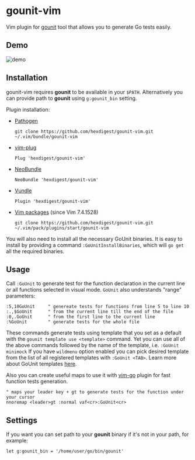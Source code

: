 # gounit-vim

Vim plugin for [gounit](https://github.com/hexdigest/gounit) tool that allows you to generate Go tests easily.

## Demo

![demo](https://github.com/hexdigest/gounit-vim/blob/master/demo.gif)

## Installation
gounit-vim requires **gounit** to be available in your `$PATH`. Alternatively you can provide path to **gounit** using `g:gounit_bin` setting.

Plugin installation:
* [Pathogen](https://github.com/tpope/vim-pathogen)
    ```
    git clone https://github.com/hexdigest/gounit-vim.git ~/.vim/bundle/gounit-vim
    ```
*  [vim-plug](https://github.com/junegunn/vim-plug)
    ```
    Plug 'hexdigest/gounit-vim'
    ```
*  [NeoBundle](https://github.com/Shougo/neobundle.vim)
    ```
    NeoBundle 'hexdigest/gounit-vim'
    ```
*  [Vundle](https://github.com/gmarik/vundle)
    ```
    Plugin 'hexdigest/gounit-vim'
    ```
*  [Vim packages](http://vimhelp.appspot.com/repeat.txt.html#packages) (since Vim 7.4.1528)
    ```
    git clone https://github.com/hexdigest/gounit-vim.git ~/.vim/pack/plugins/start/gounit-vim
    ```  
You will also need to install all the necessary GoUnit binaries. 
It is easy to install by providing a command `:GoUnitInstallBinaries`, which will `go get` all the required binaries.

## Usage
Call `:GoUnit` to generate test for the function declaration in the current line or all functions selected in visual mode.
`GoUnit` also understands "range" parameters:
```vim
:5,10GoUnit     " genereate tests for functions from line 5 to line 10
:.,$GoUnit      " from the current line till the end of the file
:0,.GoUnit      " from the first line to the current line
:%GoUnit        " generate tests for the whole file
```

These commands generate tests using template that you set as a default with the `gounit template use <template>` command.
Yet you can use all of the above commands followed by the name of the template, i.e. `:GoUnit minimock`
If you have `wildmenu` option enabled you can pick desired template from the list of all registered templates with `:GoUnit <TAB>`.
Learn more about GoUnit templates [here](https://github.com/hexdigest/gounit#custom-test-templates).

Also you can create useful maps to use it with [vim-go](https://github.com/fatih/vim-go) plugin for fast function tests generation.
```vim
" maps your leader key + gt to generate tests for the function under your cursor
nnoremap <leader>gt :normal vaf<cr>:GoUnit<cr>
```

## Settings
If you want you can set path to your **gounit** binary if it's not in your path, for example:

    let g:gounit_bin = '/home/user/go/bin/gounit'
